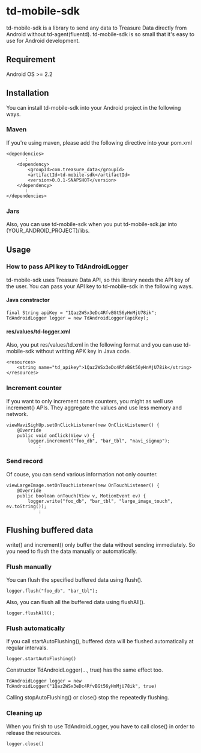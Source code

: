 # td-mobile-sdk

td-mobile-sdk is a library to send any data to Treasure Data directly from Android without td-agent(fluentd). td-mobile-sdk is so small that it's easy to use for Android development.

## Requirement

Android OS >= 2.2

## Installation

You can install td-mobile-sdk into your Android project in the following ways.

### Maven

If you're using maven, please add the following directive into your pom.xml

    <dependencies>
           :
        <dependency>
            <groupId>com.treasure_data</groupId>
            <artifactId>td-mobile-sdk</artifactId>
            <version>0.0.1-SNAPSHOT</version>
        </dependency>
           :
    </dependencies>

### Jars
Also, you can use td-mobile-sdk when you put td-mobile-sdk.jar into (YOUR_ANDROID_PROJECT)/libs.

## Usage

### How to pass API key to TdAndroidLogger

td-mobile-sdk uses Treasure Data API, so this library needs the API key of the user. You can pass your API key to td-mobile-sdk in the following ways.

#### Java constractor

    final String apiKey = "1Qaz2WSx3eDc4RfvBGt56yHnMjU78ik";
    TdAndroidLogger logger = new TdAndroidLogger(apiKey);

#### res/values/td-logger.xml

Also, you put res/values/td.xml in the following format and you can use td-mobile-sdk without writting APK key in Java code.

    <resources>
        <string name="td_apikey">1Qaz2WSx3eDc4RfvBGt56yHnMjU78ik</string>
    </resources>

### Increment counter

If you want to only increment some counters, you might as well use increment() APIs. They aggregate the values and use less memory and network.

    viewNaviSighUp.setOnClickListener(new OnClickListener() {
        @Override
        public void onClick(View v) {
            logger.increment("foo_db", "bar_tbl", "navi_signup");
                :

### Send record

Of couse, you can send various information not only counter.

    viewLargeImage.setOnTouchListener(new OnTouchListener() {
        @Override
        public boolean onTouch(View v, MotionEvent ev) {
            logger.write("foo_db", "bar_tbl", "large_image_touch", ev.toString());
                :

## Flushing buffered data

write() and increment() only buffer the data without sending immediately. So you need to flush the data manually or automatically.

### Flush manually

You can flush the specified buffered data using flush().

    logger.flush("foo_db", "bar_tbl");

Also, you can flush all the buffered data using flushAll().

    logger.flushAll();

### Flush automatically

If you call startAutoFlushing(), buffered data will be flushed automatically at regular intervals.

    logger.startAutoFlushing()

Constructor TdAndroidLogger(..., true) has the same effect too.

    TdAndroidLogger logger = new TdAndroidLogger("1Qaz2WSx3eDc4RfvBGt56yHnMjU78ik", true)

Calling stopAutoFlushing() or close() stop the repeatedly flushing.

### Cleaning up

When you finish to use TdAndroidLogger, you have to call close() in order to release the resources.

    logger.close()

